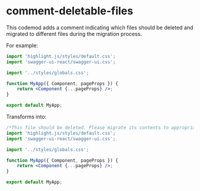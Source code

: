 # comment-deletable-files

This codemod adds a comment indicating which files should be deleted and migrated to different files during the migration process.

For example:

```jsx
import 'highlight.js/styles/default.css';
import 'swagger-ui-react/swagger-ui.css';

import '../styles/globals.css';

function MyApp({ Component, pageProps }) {
	return <Component {...pageProps} />;
}

export default MyApp;
```

Transforms into:

```jsx
/*This file should be deleted. Please migrate its contents to appropriate files*/
import 'highlight.js/styles/default.css';
import 'swagger-ui-react/swagger-ui.css';

import '../styles/globals.css';

function MyApp({ Component, pageProps }) {
	return <Component {...pageProps} />;
}

export default MyApp;
```
